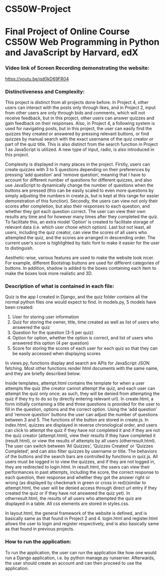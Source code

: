 # CS50W-Project
# Final Project of Online Course CS50W Web Programming in Python and JavaScript by Harvard, edX

### Video link of Screen Recording demonstrating the website:
https://youtu.be/qd0kD69FR04

### Distinctiveness and Complexity:

This project is distinct from all projects done before. In Project 4, other users can interact with the posts only through likes, and in Project 2, input from other users are only through bids and comments, which will not receive feedback, but in this project, other users can answer quizzes and gain feedback on their responses. Also, in Project 4, a following system is used for navigating posts, but in this project, the user can easily find the quizzes they created or answered by pressing relevant buttons, or find quizzes by manual search with the exact username of the quiz creator or part of the quiz title. This is also distinct from the search function in Project 1 as JavaScript is utilized. A new type of input, radio, is also introduced in this project.

Complexity is displayed in many places in the project. Firstly, users can create quizzes with 3 to 5 questions depending on their preferences by pressing ‘add question’ and ‘remove question’, meaning that I have to account for different number of questions for different quizzes, and also use JavaScript to dynamically change the number of questions when the buttons are pressed (this can be easily scaled to even more questions by simply adjusting the numbers in create.js, but is kept at this range for easier demonstration of this function). Secondly, the users can view not only their scores after completion, but also their responses to each question, and whether they got each question correct. The user can view their own results any time and for however many times after they completed the quiz. To facilitate this, an extra model ‘Option’ is created to facilitate storage of relevant data (i.e. which user chose which option). Last but not least, all users, including the quiz creator, can view the scores of all users who attempted the quiz, and the scores are arranged in descending order. The current user’s score is highlighted by italic font to make it easier for the user to distinguish.

Aesthetic-wise, various features are used to make the website look nicer. For example, different Bootstrap buttons are used for different categories of buttons. In addition, shadow is added to the boxes containing each item to make the boxes look more realistic and 3D.

### Description of what is contained in each file:

Quiz is the app I created in Django, and the quiz folder contains all the normal python files one would expect to find. In models.py, 5 models have been created: 
1.	User for storing user information
2.	Quiz for storing the owner, title, time created as well as list of users who answered the quiz
3.	Question for the question (3-5 per quiz)
4.	Option for option, whether the option is correct, and list of users who answered this option (4 per question)
5.	Score for storing the scores of each user for each quiz so that they can be easily accessed when displaying scores

In views.py, functions display and search are APIs for JavaScript JSON fetching. Most other functions render html documents with the same name, and they are briefly described below.

Inside templates, attempt.html contains the template for when a user attempts the quiz (the creator cannot attempt the quiz, and each user can attempt the quiz only once; as such, they will be denied from attempting the quiz if they try to do so by directly entering relevant url). In create.html, a form initially containing a title and three questions is provided for the user to fill in the question, options and the correct option. Using the ‘add question’ and ‘remove question’ buttons the user can adjust the number of questions between 3 and 5. The functions of the button are stored in create.js. In index.html, quizzes are displayed in reverse chronological order, and users can click to attempt the quiz if they have not completed it and if they are not the quiz creator (attempt.html), view their results if they have completed it (result.html), or view the results of attempts by all users (otherresult.html). The user can switch between ‘All Quizzes’, ‘Quizzes Created’ or ‘Quizzes Completed’, and can also filter quizzes by username or title. The behaviors of the buttons and the search bars are controlled by functions in quiz.js. All users must be logged in to view the quizzes, and if they are not logged in, they are redirected to login.html. In result.html, the users can view their performances in past attempts, including the score, the correct response to each question, their response and whether they got the answer right or wrong (as displayed by checkmark in green or cross in red)(similar to attempt.html, the user will be denied access through direct url entry if they created the quiz or if they have not answered the quiz yet). In otherresult.html, the results of all users who attempted the quiz are displayed in a table. All css elements are stored in styles.css.

In layout.html, the general framework of the website is defined, and is basically same as that found in Project 2 and 4. login.html and register.html allows the user to login and register respectively, and is also basically same as that found in previous projects. 

### How to run the application:

To run the application, the user can run the application like how one would run a Django application, i.e. by python manage.py runserver. Afterwards, the user should create an account and can then proceed to use the application.
